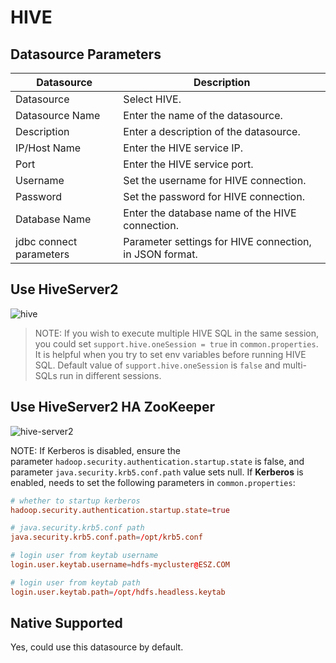 HIVE
=====

Datasource Parameters
----------------------

| Datasource | Description |
| --- | --- |
| Datasource | Select HIVE. |
| Datasource Name | Enter the name of the datasource. |
| Description | Enter a description of the datasource. |
| IP/Host Name | Enter the HIVE service IP. |
| Port | Enter the HIVE service port. |
| Username | Set the username for HIVE connection. |
| Password | Set the password for HIVE connection. |
| Database Name | Enter the database name of the HIVE connection. |
| jdbc connect parameters | Parameter settings for HIVE connection, in JSON format. |

Use HiveServer2
---------------

![hive](/img/new_ui/dev/datasource/hive.png)

> NOTE: If you wish to execute multiple HIVE SQL in the same session, you could set `support.hive.oneSession = true` in `common.properties`. It is helpful when you try to set env variables before running HIVE SQL. Default value of `support.hive.oneSession` is `false` and multi-SQLs run in different sessions.

Use HiveServer2 HA ZooKeeper
----------------------------

![hive-server2](/img/new_ui/dev/datasource/hiveserver2.png)

NOTE: If Kerberos is disabled, ensure the parameter `hadoop.security.authentication.startup.state` is false, and parameter `java.security.krb5.conf.path` value sets null. If **Kerberos** is enabled, needs to set the following parameters in `common.properties`:

```conf
# whether to startup kerberos
hadoop.security.authentication.startup.state=true

# java.security.krb5.conf path
java.security.krb5.conf.path=/opt/krb5.conf

# login user from keytab username
login.user.keytab.username=hdfs-mycluster@ESZ.COM

# login user from keytab path
login.user.keytab.path=/opt/hdfs.headless.keytab
```

Native Supported
----------------

Yes, could use this datasource by default.